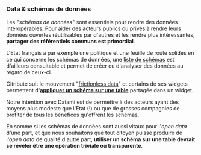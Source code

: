 ### Data & schémas de données

Les "_schémas de données_" sont essentiels pour rendre des données interopérables. Pour aider des acteurs publics ou privés à rendre leurs données ouvertes réutilisables par d'autres et les rendre plus intéressantes, **partager des référentiels communs est primordial**.

L'Etat français a par exemple une politique et une feuille de route solides en ce qui concerne les schémas de données, une [liste de schémas](https://schema.data.gouv.fr/schemas.html) est d'ailleurs consultable et permet de créer ou d'analyser des données au regard de ceux-ci.

Gitribute suit le mouvement "[frictionless data](https://frictionlessdata.io/)" et certains de ses widgets permettent d'**[appliquer un schéma sur une table](/docs-gitfile)** partagée dans un widget.

Notre intention avec Datami est de permettre à des acteurs ayant des moyens plus modeste que l'Etat (!) ou que de grosses compagnies de profiter de tous les bénéfices qu'offrent les schémas.

En somme si les schémas de données sont aussi vitaux pour l'_open data_ d'une part, et que nous souhaitons que tout citoyen puisse produire de l'_open data_ de qualité d'autre part, **utiliser un schéma sur une table devrait se révéler être une opération triviale ou transparente**.
